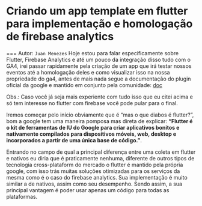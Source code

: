 # Criando um app template em flutter para implementação e homologação de firebase analytics
===
Autor: `Juan Menezes`
Hoje estou para falar especificamente sobre Flutter, Firebase Analytics e até um pouco da integração disso tudo com o GA4, irei passar rapidamente pela criação de um app que irá testar nossos eventos até a homologação deles e como visualizar isso na nossa propriedade do ga4, antes de mais nada segue a documentação do plugin oficial da google e mantido em conjunto pela comunidade:
[doc](https://pub.dev/documentation/firebase_analytics/latest/firebase_analytics/FirebaseAnalytics-class.html)

Obs.: Caso você já seja mais experiente com tudo isso que eu citei acima e só tem interesse no flutter com firebase você pode pular para o final.

Iremos começar pelo início obviamente que é “mas o que diabos é flutter?”, bom a google tem uma maneira pomposa mas direta de explicar: **“Flutter é o kit de ferramentas de IU do Google para criar aplicativos bonitos e nativamente compilados para dispositivos móveis, web, desktop e incorporados a partir de uma única base de código.”**.

Entrando no campo de qual a principal diferença entre uma coleta em flutter e nativos eu diria que é praticamente nenhuma, diferente de outros tipos de tecnologia cross-plataform do mercado o flutter é mantido pela própria google, com isso trás muitas soluções otimizadas para os serviços da mesma como é o caso do firebase analytics. Sua implementação é muito similar a de nativos, assim como seu desempenho. Sendo assim, a sua principal vantagem é poder usar apenas um código para todas as plataformas.